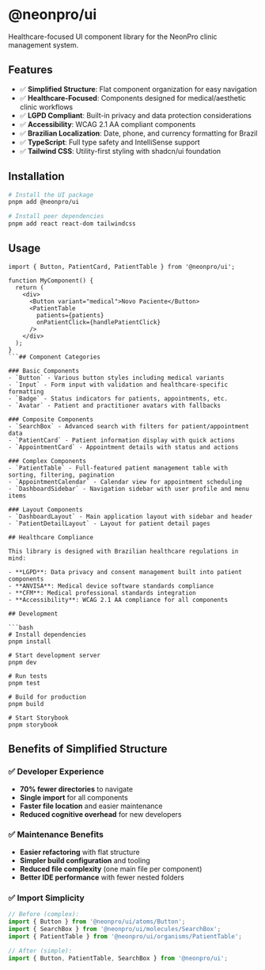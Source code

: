 # @neonpro/ui

Healthcare-focused UI component library for the NeonPro clinic management system.

## Features

- ✅ **Simplified Structure**: Flat component organization for easy navigation
- ✅ **Healthcare-Focused**: Components designed for medical/aesthetic clinic workflows
- ✅ **LGPD Compliant**: Built-in privacy and data protection considerations
- ✅ **Accessibility**: WCAG 2.1 AA compliant components
- ✅ **Brazilian Localization**: Date, phone, and currency formatting for Brazil
- ✅ **TypeScript**: Full type safety and IntelliSense support
- ✅ **Tailwind CSS**: Utility-first styling with shadcn/ui foundation

## Installation

```bash
# Install the UI package
pnpm add @neonpro/ui

# Install peer dependencies
pnpm add react react-dom tailwindcss
```

## Usage

````tsx
import { Button, PatientCard, PatientTable } from '@neonpro/ui';

function MyComponent() {
  return (
    <div>
      <Button variant="medical">Novo Paciente</Button>
      <PatientTable
        patients={patients}
        onPatientClick={handlePatientClick}
      />
    </div>
  );
}
```## Component Categories

### Basic Components
- `Button` - Various button styles including medical variants
- `Input` - Form input with validation and healthcare-specific formatting
- `Badge` - Status indicators for patients, appointments, etc.
- `Avatar` - Patient and practitioner avatars with fallbacks

### Composite Components
- `SearchBox` - Advanced search with filters for patient/appointment data
- `PatientCard` - Patient information display with quick actions
- `AppointmentCard` - Appointment details with status and actions

### Complex Components
- `PatientTable` - Full-featured patient management table with sorting, filtering, pagination
- `AppointmentCalendar` - Calendar view for appointment scheduling
- `DashboardSidebar` - Navigation sidebar with user profile and menu items

### Layout Components
- `DashboardLayout` - Main application layout with sidebar and header
- `PatientDetailLayout` - Layout for patient detail pages

## Healthcare Compliance

This library is designed with Brazilian healthcare regulations in mind:

- **LGPD**: Data privacy and consent management built into patient components
- **ANVISA**: Medical device software standards compliance
- **CFM**: Medical professional standards integration
- **Accessibility**: WCAG 2.1 AA compliance for all components

## Development

```bash
# Install dependencies
pnpm install

# Start development server
pnpm dev

# Run tests
pnpm test

# Build for production
pnpm build

# Start Storybook
pnpm storybook
````

## Benefits of Simplified Structure

### ✅ **Developer Experience**

- **70% fewer directories** to navigate
- **Single import** for all components
- **Faster file location** and easier maintenance
- **Reduced cognitive overhead** for new developers

### ✅ **Maintenance Benefits**

- **Easier refactoring** with flat structure
- **Simpler build configuration** and tooling
- **Reduced file complexity** (one main file per component)
- **Better IDE performance** with fewer nested folders

### ✅ **Import Simplicity**

```typescript
// Before (complex):
import { Button } from '@neonpro/ui/atoms/Button';
import { SearchBox } from '@neonpro/ui/molecules/SearchBox';
import { PatientTable } from '@neonpro/ui/organisms/PatientTable';

// After (simple):
import { Button, PatientTable, SearchBox } from '@neonpro/ui';
```
